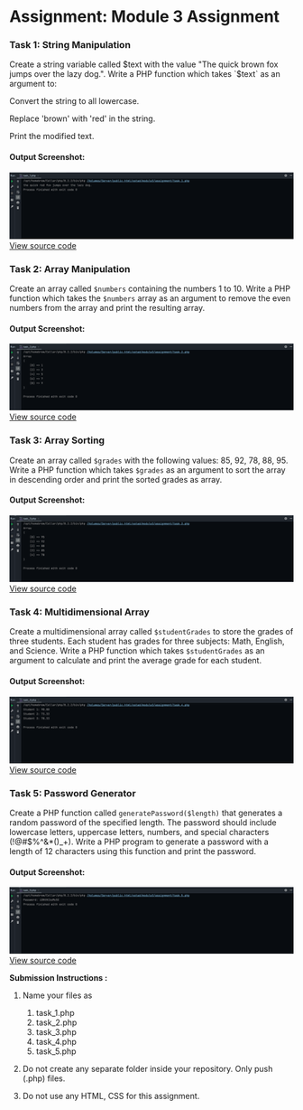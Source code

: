# Assignment: Module 3 Assignment

### Task 1: String Manipulation
Create a string variable called $text with the value "The quick brown fox jumps over the lazy dog.". 
Write a PHP function which takes `$text` as an argument to:

Convert the string to all lowercase.

Replace 'brown' with 'red' in the string.

Print the modified text.

#### Output Screenshot:
![Task 1](screenshots/task_1.png)
[View source code](task_1.php)

### Task 2: Array Manipulation
Create an array called `$numbers` containing the numbers 1 to 10. Write a PHP function which takes the `$numbers` array 
as an argument to remove the even numbers from the array and print the resulting array.

#### Output Screenshot:
![Task 2](screenshots/task_2.png)
[View source code](task_2.php)

### Task 3: Array Sorting
Create an array called `$grades` with the following values: 85, 92, 78, 88, 95. Write a PHP function which takes 
`$grades` as an argument to sort the array in descending order and print the sorted grades as array.
#### Output Screenshot:
![Task 3](screenshots/task_3.png)
[View source code](task_3.php)

### Task 4: Multidimensional Array
Create a multidimensional array called `$studentGrades` to store the grades of three students. 
Each student has grades for three subjects: Math, English, and Science. Write a PHP function which takes
`$studentGrades` as an argument to calculate and print the average grade for each student.
#### Output Screenshot:
![Task 4](screenshots/task_4.png)
[View source code](task_4.php)

### Task 5: Password Generator
Create a PHP function called `generatePassword($length)` that generates a random password of the specified length. 
The password should include lowercase letters, uppercase letters, numbers, and special characters (!@#$%^&*()_+). 
Write a PHP program to generate a password with a length of 12 characters using this function and print the password.
#### Output Screenshot:
![Task 5](screenshots/task_5.png)
[View source code](task_5.php)


__Submission Instructions :__

1. Name your files as 
   1. task_1.php
   2. task_2.php
   3. task_3.php
   4. task_4.php
   5. task_5.php


2. Do not create any separate folder inside your repository. Only push (.php) files.


3. Do not use any HTML, CSS for this assignment.